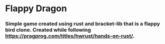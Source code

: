 # Flappy Dragon
### Simple game created using rust and bracket-lib that is a flappy bird clone. Created while following https://pragprog.com/titles/hwrust/hands-on-rust/.
